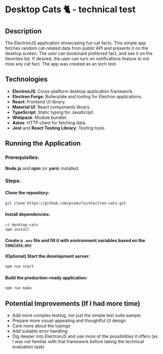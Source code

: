 # Desktop Cats 🐈 - technical test

## Description

The ElectronJS application showcasing fun cat facts. This simple app fetches random cat-related data from public API and presents it on the desktop screen. The user can bookmark preferred fact, and see it on the favorites list. If desired, the user can turn on notifications feature to not miss any cat fact. The app was created as an tech test.

## Technologies

- **ElectronJS**: Cross-platform desktop application framework.
- **Electron Forge**: Boilerplate and tooling for Electron applications.
- **React**: Frontend UI library.
- **Material UI**: React components library.
- **TypeScript**: Static typing for JavaScript.
- **Webpack**: Module bundler.
- **Axios**: HTTP client for fetching data.
- **Jest** and **React Testing Library**: Testing tools.

## Running the Application

### Prerequisites:

**Node.js** and **npm** (or **yarn**) installed.

### Steps:

#### Clone the repository:

```Bash
git clone https://github.com/pszmurlo/electron-cats.git
```

#### Install dependencies:

```Bash
cd desktop-cats
npm install
```

#### Create a `.env` file and fill it with environment variables based on the [`template.env`](template.env)

#### (Optional) Start the development server:

```Bash
npm run start
```

#### Build the production-ready application:

```Bash
npm run make
```

## Potential Improvements (If I had more time)

- Add more complex testing, not just the simple test suite sample
- Prepare more visual-appealing and thoughtful UI design
- Care more about the typings
- Add suitable error handling
- Dig deeper into ElectronJS and use more of the possibilities it offers (as I was not familiar with that framework before taking the technical evaluation task)
